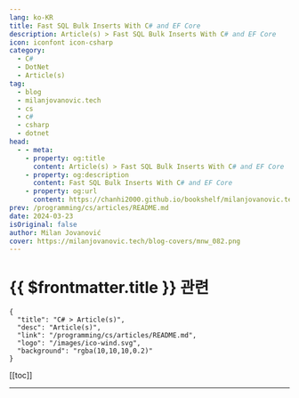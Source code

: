 ```yaml
---
lang: ko-KR
title: Fast SQL Bulk Inserts With C# and EF Core
description: Article(s) > Fast SQL Bulk Inserts With C# and EF Core
icon: iconfont icon-csharp
category: 
  - C#
  - DotNet
  - Article(s)
tag: 
  - blog
  - milanjovanovic.tech
  - cs
  - c#
  - csharp
  - dotnet
head:
  - - meta:
    - property: og:title
      content: Article(s) > Fast SQL Bulk Inserts With C# and EF Core
    - property: og:description
      content: Fast SQL Bulk Inserts With C# and EF Core
    - property: og:url
      content: https://chanhi2000.github.io/bookshelf/milanjovanovic.tech/fast-sql-bulk-inserts-with-csharp-and-ef-core.html
prev: /programming/cs/articles/README.md
date: 2024-03-23
isOriginal: false
author: Milan Jovanović
cover: https://milanjovanovic.tech/blog-covers/mnw_082.png
---
```


# {{ $frontmatter.title }} 관련

```component VPCard
{
  "title": "C# > Article(s)",
  "desc": "Article(s)",
  "link": "/programming/cs/articles/README.md",
  "logo": "/images/ico-wind.svg",
  "background": "rgba(10,10,10,0.2)"
}
```

[[toc]]

---

<SiteInfo
  name="Fast SQL Bulk Inserts With C# and EF Core"
  desc="Explore various methods for fast bulk inserts in SQL with C# and EF Core, highlighting techniques like Dapper, EF Core optimizations, EF Core Bulk Extensions, and SQL Bulk Copy."
  url="https://milanjovanovic.tech/blog/fast-sql-bulk-inserts-with-csharp-and-ef-core/"
  logo="https://milanjovanovic.tech/profile_favicon.png"
  preview="https://milanjovanovic.tech/blog-covers/mnw_082.png"/>

<!-- TODO: 작성 -->

<!-- 
Whether you're building a data analytics platform, migrating a legacy system, or onboarding a surge of new users,
there will likely come a time when you'll need to insert a massive amount of data into your database.

Inserting the records one by one feels like watching paint dry in slow motion.
Traditional methods won't cut it.

So, understanding fast bulk insert techniques with C# and EF Core becomes essential.

In today's issue, we'll explore several options for performing bulk inserts in C#:

- Dapper
<li>EF Core
<li>EF Core Bulk Extensions
<li>SQL Bulk Copy

The examples are based on a `User` class with a respective `Users` table in **SQL Server**.

```cs
public class User
{
    public int Id { get; set; }
    public string Email { get; set; }
    public string FirstName { get; set; }
    public string LastName { get; set; }
    public string PhoneNumber { get; set; }
}

```

This isn't a complete list of bulk insert implementations.
There are a few options I didn't explore, like manully generating SQL statements
and using <a href="https://learn.microsoft.com/en-us/sql/relational-databases/tables/use-table-valued-parameters-database-engine?view=sql-server-ver16">Table-Valued parameters</a>.

---

## ef-core-simple-approach"><a href="#ef-core-simple-approach">EF Core Simple Approach

Let's start with a simple example using EF Core.
We're creating an `ApplicationDbContext` instance, adding a `User` object, and calling `SaveChangesAsync`.
This will insert each record to the database one by one.
In other words, each record requires one round trip to the database.

```cs
using var context = new ApplicationDbContext();

foreach (var user in GetUsers())
{
    context.Users.Add(user);

    await context.SaveChangesAsync();
}

```

The results are as poor as you'd expect:

<pre><code class="code-highlight">EF Core - Add one and save, for 100 users: 20 ms
EF Core - Add one and save, for 1,000 users: 260 ms
EF Core - Add one and save, for 10,000 users: 8,860 ms

```

I omitted the results with `100,000` and `1,000,000` records because they took too long to execute.

We'll use this as a "how not to do bulk inserts" example.

---

## dapper-simple-insert"><a href="#dapper-simple-insert">Dapper Simple Insert

<a href="https://github.com/DapperLib/Dapper">Dapper</a> is a simple SQL-to-object mapper for .NET.
It allows us to easily insert a collection of objects into the database.

I'm using Dapper's feature to unwrap a collection into a SQL `INSERT` statement.

```cs
using var connection = new SqlConnection(connectionString);
connection.Open();

const string sql =
    @"
    INSERT INTO Users (Email, FirstName, LastName, PhoneNumber)
    VALUES (@Email, @FirstName, @LastName, @PhoneNumber);
    ";

await connection.ExecuteAsync(sql, GetUsers());

```

The results are much better than the initial example:

<pre><code class="code-highlight">Dapper - Insert range, for 100 users: 10 ms
Dapper - Insert range, for 1,000 users: 113 ms
Dapper - Insert range, for 10,000 users: 1,028 ms
Dapper - Insert range, for 100,000 users: 10,916 ms
Dapper - Insert range, for 1,000,000 users: 109,065 ms

```

---

## ef-core-add-and-save"><a href="#ef-core-add-and-save">EF Core Add and Save

However, EF Core still didn't throw in the towel.
The first example was poorly implemented on purpose.
EF Core can batch multiple SQL statements together, so let's use that.

If we make a simple change, we can get significantly better performance.
First, we're adding all the objects to the `ApplicationDbContext`.
Then, we're going to call `SaveChangesAsync` only once.

EF will create a batched SQL statement - group many `INSERT` statements together - and send them to the database together.
This reduces the number of round trips to the database, giving us improved performance.

```cs
using var context = new ApplicationDbContext();

foreach (var user in GetUsers())
{
    context.Users.Add(user);
}

await context.SaveChangesAsync();

```

Here are the benchmark results of this implementation:

<pre><code class="code-highlight">EF Core - Add all and save, for 100 users: 2 ms
EF Core - Add all and save, for 1,000 users: 18 ms
EF Core - Add all and save, for 10,000 users: 203 ms
EF Core - Add all and save, for 100,000 users: 2,129 ms
EF Core - Add all and save, for 1,000,000 users: 21,557 ms

```

Remember, it took Dapper **109 seconds** to insert `1,000,000` records.
We can achieve the same with EF Core batched queries in **~21 seconds**.

---

## ef-core-addrange-and-save"><a href="#ef-core-addrange-and-save">EF Core AddRange and Save

This is an alternative to the previous example.
Instead of calling `Add` for all objects, we can call `AddRange` and pass in a collection.

I wanted to show this implementation because I prefer it over the previous one.

```cs
using var context = new ApplicationDbContext();

context.Users.AddRange(GetUsers());

await context.SaveChangesAsync();

```

The results are very similar to the previous example:

<pre><code class="code-highlight">EF Core - Add range and save, for 100 users: 2 ms
EF Core - Add range and save, for 1,000 users: 18 ms
EF Core - Add range and save, for 10,000 users: 204 ms
EF Core - Add range and save, for 100,000 users: 2,111 ms
EF Core - Add range and save, for 1,000,000 users: 21,605 ms

```

---

## ef-core-bulk-extensions"><a href="#ef-core-bulk-extensions">EF Core Bulk Extensions

There's an awesome library called <a href="https://github.com/borisdj/EFCore.BulkExtensions">EF Core Bulk Extensions</a> that we can use to squeeze out more performance.
You can do a lot more than bulk inserts with this library, so I recommend exploring it.
This library is open source, and has a community license if you meet the free usage criteria.
Check the <a href="https://github.com/borisdj/EFCore.BulkExtensions?#license">licensing section</a> for more details.

For our use case, the `BulkInsertAsync` method is an excellent choice.
We can pass the collection of objects, and it will perform an SQL bulk insert.

```cs
using var context = new ApplicationDbContext();

await context.BulkInsertAsync(GetUsers());

```

The performance is equally amazing:

<pre><code class="code-highlight">EF Core - Bulk Extensions, for 100 users: 1.9 ms
EF Core - Bulk Extensions, for 1,000 users: 8 ms
EF Core - Bulk Extensions, for 10,000 users: 76 ms
EF Core - Bulk Extensions, for 100,000 users: 742 ms
EF Core - Bulk Extensions, for 1,000,000 users: 8,333 ms

```

For comparison, we needed **~21 seconds** to insert `1,000,000` records with EF Core batched queries.
We can do the same with the <a href="https://github.com/borisdj/EFCore.BulkExtensions">Bulk Extensions</a> library in just **8 seconds**.

---

## sql-bulk-copy"><a href="#sql-bulk-copy">SQL Bulk Copy

Lastly, if we can't get the desired performance from EF Core, we can try using <a href="https://learn.microsoft.com/en-us/dotnet/api/system.data.sqlclient.sqlbulkcopy">`SqlBulkCopy`</a>.
SQL Server supports <a href="https://learn.microsoft.com/en-us/dotnet/framework/data/adonet/sql/bulk-copy-operations-in-sql-server">bulk copy operations</a> natively, so let's use this.

This implementation is slightly more complex than the EF Core examples.
We need to configure the `SqlBulkCopy` instance and create a `DataTable` containing the objects we want to insert.

```cs
using var bulkCopy = new SqlBulkCopy(ConnectionString);

bulkCopy.DestinationTableName = "dbo.Users";

bulkCopy.ColumnMappings.Add(nameof(User.Email), "Email");
bulkCopy.ColumnMappings.Add(nameof(User.FirstName), "FirstName");
bulkCopy.ColumnMappings.Add(nameof(User.LastName), "LastName");
bulkCopy.ColumnMappings.Add(nameof(User.PhoneNumber), "PhoneNumber");

await bulkCopy.WriteToServerAsync(GetUsersDataTable());

```

However, the performance is blazing fast:

<pre><code class="code-highlight">SQL Bulk Copy, for 100 users: 1.7 ms
SQL Bulk Copy, for 1,000 users: 7 ms
SQL Bulk Copy, for 10,000 users: 68 ms
SQL Bulk Copy, for 100,000 users: 646 ms
SQL Bulk Copy, for 1,000,000 users: 7,339 ms

```

Here's how you can create a `DataTable` and populate it with a list of objects:

```cs
DataTable GetUsersDataTable()
{
    var dataTable = new DataTable();

    dataTable.Columns.Add(nameof(User.Email), typeof(string));
    dataTable.Columns.Add(nameof(User.FirstName), typeof(string));
    dataTable.Columns.Add(nameof(User.LastName), typeof(string));
    dataTable.Columns.Add(nameof(User.PhoneNumber), typeof(string));

    foreach (var user in GetUsers())
    {
        dataTable.Rows.Add(
            user.Email, user.FirstName, user.LastName, user.PhoneNumber);
    }

    return dataTable;
}

```

---

## results"><a href="#results">Results

Here are the results for all the bulk insert implementations:

<pre><code class="code-highlight">| Method             |   Size     |      Speed
|------------------- |----------- |----------------:
| EF_OneByOne        | 100        |      19.800 ms |
| EF_OneByOne        | 1000       |     259.870 ms |
| EF_OneByOne        | 10000      |   8,860.790 ms |
| EF_OneByOne        | 100000     |            N/A |
| EF_OneByOne        | 1000000    |            N/A |

| Dapper_Insert      | 100        |      10.650 ms |
| Dapper_Insert      | 1000       |     113.137 ms |
| Dapper_Insert      | 10000      |   1,027.979 ms |
| Dapper_Insert      | 100000     |  10,916.628 ms |
| Dapper_Insert      | 1000000    | 109,064.815 ms |

| EF_AddAll          | 100        |       2.064 ms |
| EF_AddAll          | 1000       |      17.906 ms |
| EF_AddAll          | 10000      |     202.975 ms |
| EF_AddAll          | 100000     |   2,129.370 ms |
| EF_AddAll          | 1000000    |  21,557.136 ms |

| EF_AddRange        | 100        |       2.035 ms |
| EF_AddRange        | 1000       |      17.857 ms |
| EF_AddRange        | 10000      |     204.029 ms |
| EF_AddRange        | 100000     |   2,111.106 ms |
| EF_AddRange        | 1000000    |  21,605.668 ms |

| BulkExtensions     | 100        |       1.922 ms |
| BulkExtensions     | 1000       |       7.943 ms |
| BulkExtensions     | 10000      |      76.406 ms |
| BulkExtensions     | 100000     |     742.325 ms |
| BulkExtensions     | 1000000    |   8,333.950 ms |

| BulkCopy           | 100        |       1.721 ms |
| BulkCopy           | 1000       |       7.380 ms |
| BulkCopy           | 10000      |      68.364 ms |
| BulkCopy           | 100000     |     646.219 ms |
| BulkCopy           | 1000000    |   7,339.298 ms |

```

---

## takeaway"><a href="#takeaway">Takeaway

`SqlBulkCopy` holds the crown for maximum raw speed.
However, <a href="https://github.com/borisdj/EFCore.BulkExtensions">EF Core Bulk Extensions</a> deliver fantastic performance while maintaining the ease of use that Entity Framework Core is known for.

The best choice hinges on your project's specific demands:

- Performance is all that matters? `SqlBulkCopy` is your solution.
<li>Need excellent speed and streamlined development? EF Core is a smart choice.

I leave it up to you to decide which option is best for your use case.

Hope this was helpful.

See you next week.

-->

